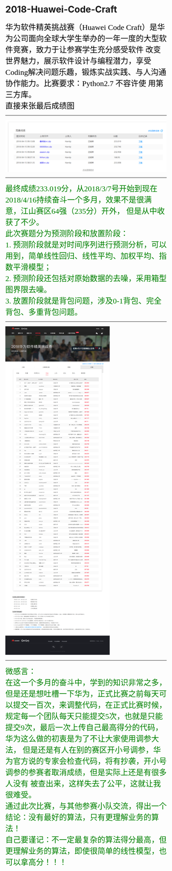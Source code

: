# 2018-Huawei-Code-Craft

<font color=black size=5 face=“宋体”>
华为软件精英挑战赛（Huawei Code Craft）是华为公司面向全球大学生举办的一年一度的大型软件竞赛，致力于让参赛学生充分感受软件
改变世界魅力，展示软件设计与编程潜力，享受Coding解决问题乐趣，锻炼实战实践、与人沟通协作能力。比赛要求：Python2.7 不容许使
用第三方库。
</br>直接来张最后成绩图</font>

***
![image 团队分数](https://github.com/DaisyLoveU/-/blob/master/picture/MyResult.png "最后的分数")
***
<font color=green size=5 face=“宋体”>
最终成绩233.019分，从2018/3/7号开始到现在2018/4/16持续奋斗一个多月，效果不是很满意，江山赛区64强（235分）开外，
但是从中收获了不少。</br>
此次赛题分为预测阶段和放置阶段：</br>
1. 预测阶段就是对时间序列进行预测分析，可以用到，简单线性回归、线性平均、加权平均、指数平滑模型；</br>
2. 预测阶段还包括对原始数据的去噪，采用箱型图界限去噪。</br>
3. 放置阶段就是背包问题，涉及0-1背包、完全背包、多重背包问题。</br>
</font>

***
![image江山赛区初赛成绩](https://github.com/DaisyLoveU/-/blob/master/picture/%E6%B1%9F%E5%B1%B1%E8%B5%9B%E5%8C%BA%E5%88%9D%E8%B5%9B%E6%88%90%E7%BB%A9.png)
***

<font color=green size=5 face=“宋体”>
微感言：</br>
在这一个多月的奋斗中，学到的知识非常之多，但是还是想吐槽一下华为，正式比赛之前每天可以提交一百次，来调整代码，在正式比赛时候，
规定每一个团队每天只能提交5次，也就是只能提交9次，最后一次上传自己最高得分的代码，华为这么做的初衷是为了不让大家使用调参大法，
但是还是有人在别的赛区开小号调参，华为官方说的专家会检查代码，将有抄袭，开小号调参的参赛者取消成绩，但是实际上还是有很多人没有
被查出来，这样失去了公平，这就让我很难受。</front></br>
<font color=green size=5 face=“宋体”>通过此次比赛，与其他参赛小队交流，得出一个结论：没有最好的算法，只有更理解业务的算法！</br></front>
<font color=green size=5 face=“宋体”>自己要谨记：不一定最复杂的算法得分最高，但更理解业务的算法，即使很简单的线性模型，也可以拿高分！！！</br>
</front>

